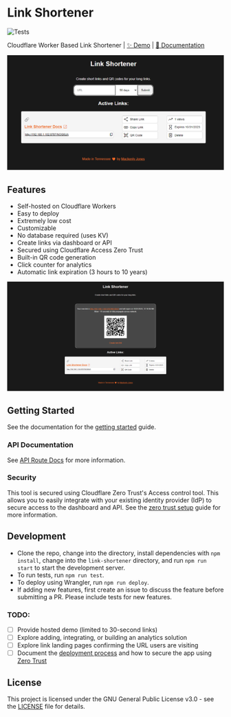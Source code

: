 # Link Shortener
![Tests](https://github.com/mackenly/link-shortener/actions/workflows/tests.yml/badge.svg)

Cloudflare Worker Based Link Shortener | [✨ Demo](https://demo.linkshortener.dev/dashboard) | [📖 Documentation](https://linkshortener.dev)

![Dashboard](docs/pages/images/dashboard-showing-link-creator.png)

## Features
- Self-hosted on Cloudflare Workers
- Easy to deploy
- Extremely low cost
- Customizable
- No database required (uses KV)
- Create links via dashboard or API
- Secured using Cloudflare Access Zero Trust
- Built-in QR code generation
- Click counter for analytics
- Automatic link expiration (3 hours to 10 years)

![Dashboard With New Link](docs/pages/images/dashboard-after-creating-link.png)

## Getting Started
See the documentation for the [getting started](https://linkshortener.dev/getting-started) guide.

### API Documentation
See [API Route Docs](https://linkshortener.dev/api-routes) for more information.

### Security
This tool is secured using Cloudflare Zero Trust's Access control tool. This allows you to easily integrate with your existing identity provider (IdP) to secure access to the dashboard and API. See the [zero trust setup](https://linkshortener.dev/zero-trust-setup) guide for more information.

## Development
- Clone the repo, change into the directory, install dependencies with `npm install`, change into the `link-shortener` directory, and run `npm run start` to start the development server.
- To run tests, run `npm run test`.
- To deploy using Wrangler, run `npm run deploy`.
- If adding new features, first create an issue to discuss the feature before submitting a PR. Please include tests for new features.

### TODO:
 - [ ] Provide hosted demo (limited to 30-second links)
 - [ ] Explore adding, integrating, or building an analytics solution
 - [ ] Explore link landing pages confirming the URL users are visiting
 - [ ] Document the [deployment process](https://github.com/mackenly/link-shortener/issues/7) and how to secure the app using [Zero Trust](https://github.com/mackenly/link-shortener/issues/6)

## License
This project is licensed under the GNU General Public License v3.0 - see the [LICENSE](LICENSE) file for details.
